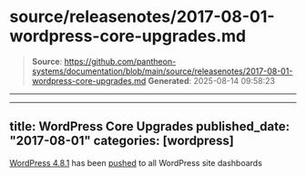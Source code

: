 # source/releasenotes/2017-08-01-wordpress-core-upgrades.md

> **Source**: https://github.com/pantheon-systems/documentation/blob/main/source/releasenotes/2017-08-01-wordpress-core-upgrades.md
> **Generated**: 2025-08-14 09:58:23

---

---
title: WordPress Core Upgrades
published_date: "2017-08-01"
categories: [wordpress]
---
[WordPress 4.8.1](https://codex.wordpress.org/Version_4.8.1) has been [pushed](https://github.com/pantheon-systems/WordPress/pull/130) to all WordPress site dashboards

